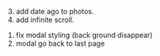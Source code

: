 <!-- TODO -->
3. add date ago to photos.
4. add infinite scroll.
<!-- questions -->
1. fix modal styling (back ground disappear)
2. modal go back to last page
